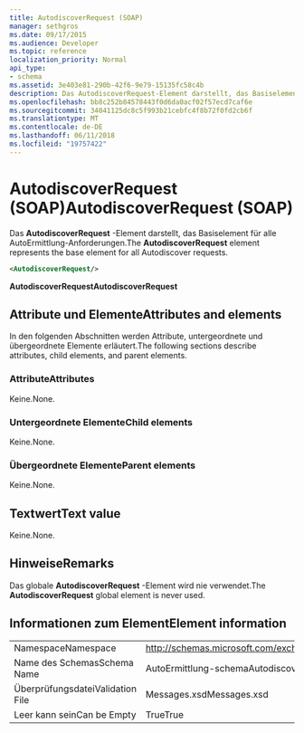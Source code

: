 ```yaml
---
title: AutodiscoverRequest (SOAP)
manager: sethgros
ms.date: 09/17/2015
ms.audience: Developer
ms.topic: reference
localization_priority: Normal
api_type:
- schema
ms.assetid: 3e403e81-290b-42f6-9e79-15135fc58c4b
description: Das AutodiscoverRequest-Element darstellt, das Basiselement für alle AutoErmittlung-Anforderungen.
ms.openlocfilehash: bb8c252b84578443f0d6da0acf02f57ecd7caf6e
ms.sourcegitcommit: 34041125dc8c5f993b21cebfc4f8b72f0fd2cb6f
ms.translationtype: MT
ms.contentlocale: de-DE
ms.lasthandoff: 06/11/2018
ms.locfileid: "19757422"
---
```

# <a name="autodiscoverrequest-soap"></a><span data-ttu-id="cf656-103">AutodiscoverRequest (SOAP)</span><span class="sxs-lookup"><span data-stu-id="cf656-103">AutodiscoverRequest (SOAP)</span></span>

<span data-ttu-id="cf656-104">Das **AutodiscoverRequest** -Element darstellt, das Basiselement für alle AutoErmittlung-Anforderungen.</span><span class="sxs-lookup"><span data-stu-id="cf656-104">The **AutodiscoverRequest** element represents the base element for all Autodiscover requests.</span></span> 
  
```XML
<AutodiscoverRequest/>
```

 <span data-ttu-id="cf656-105">**AutodiscoverRequest**</span><span class="sxs-lookup"><span data-stu-id="cf656-105">**AutodiscoverRequest**</span></span>
## <a name="attributes-and-elements"></a><span data-ttu-id="cf656-106">Attribute und Elemente</span><span class="sxs-lookup"><span data-stu-id="cf656-106">Attributes and elements</span></span>

<span data-ttu-id="cf656-107">In den folgenden Abschnitten werden Attribute, untergeordnete und übergeordnete Elemente erläutert.</span><span class="sxs-lookup"><span data-stu-id="cf656-107">The following sections describe attributes, child elements, and parent elements.</span></span>
  
### <a name="attributes"></a><span data-ttu-id="cf656-108">Attribute</span><span class="sxs-lookup"><span data-stu-id="cf656-108">Attributes</span></span>

<span data-ttu-id="cf656-109">Keine.</span><span class="sxs-lookup"><span data-stu-id="cf656-109">None.</span></span>
  
### <a name="child-elements"></a><span data-ttu-id="cf656-110">Untergeordnete Elemente</span><span class="sxs-lookup"><span data-stu-id="cf656-110">Child elements</span></span>

<span data-ttu-id="cf656-111">Keine.</span><span class="sxs-lookup"><span data-stu-id="cf656-111">None.</span></span>
  
### <a name="parent-elements"></a><span data-ttu-id="cf656-112">Übergeordnete Elemente</span><span class="sxs-lookup"><span data-stu-id="cf656-112">Parent elements</span></span>

<span data-ttu-id="cf656-113">Keine.</span><span class="sxs-lookup"><span data-stu-id="cf656-113">None.</span></span>
  
## <a name="text-value"></a><span data-ttu-id="cf656-114">Textwert</span><span class="sxs-lookup"><span data-stu-id="cf656-114">Text value</span></span>

<span data-ttu-id="cf656-115">Keine.</span><span class="sxs-lookup"><span data-stu-id="cf656-115">None.</span></span>
  
## <a name="remarks"></a><span data-ttu-id="cf656-116">Hinweise</span><span class="sxs-lookup"><span data-stu-id="cf656-116">Remarks</span></span>

<span data-ttu-id="cf656-117">Das globale **AutodiscoverRequest** -Element wird nie verwendet.</span><span class="sxs-lookup"><span data-stu-id="cf656-117">The **AutodiscoverRequest** global element is never used.</span></span> 
  
## <a name="element-information"></a><span data-ttu-id="cf656-118">Informationen zum Element</span><span class="sxs-lookup"><span data-stu-id="cf656-118">Element information</span></span>

|||
|:-----|:-----|
|<span data-ttu-id="cf656-119">Namespace</span><span class="sxs-lookup"><span data-stu-id="cf656-119">Namespace</span></span>  <br/> |http://schemas.microsoft.com/exchange/2010/Autodiscover  <br/> |
|<span data-ttu-id="cf656-120">Name des Schemas</span><span class="sxs-lookup"><span data-stu-id="cf656-120">Schema Name</span></span>  <br/> |<span data-ttu-id="cf656-121">AutoErmittlung-schema</span><span class="sxs-lookup"><span data-stu-id="cf656-121">Autodiscover schema</span></span>  <br/> |
|<span data-ttu-id="cf656-122">Überprüfungsdatei</span><span class="sxs-lookup"><span data-stu-id="cf656-122">Validation File</span></span>  <br/> |<span data-ttu-id="cf656-123">Messages.xsd</span><span class="sxs-lookup"><span data-stu-id="cf656-123">Messages.xsd</span></span>  <br/> |
|<span data-ttu-id="cf656-124">Leer kann sein</span><span class="sxs-lookup"><span data-stu-id="cf656-124">Can be Empty</span></span>  <br/> |<span data-ttu-id="cf656-125">True</span><span class="sxs-lookup"><span data-stu-id="cf656-125">True</span></span>  <br/> |
   

